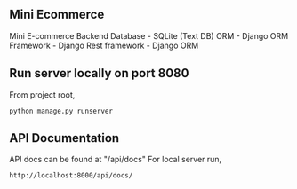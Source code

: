 ## Mini Ecommerce
Mini E-commerce Backend
Database - SQLite (Text DB)
ORM - Django ORM
Framework - Django
Rest framework - Django ORM

## Run server locally on port 8080
From project root,
```
python manage.py runserver
```

## API Documentation
API docs can be found at "/api/docs"
For local server run,
```
http://localhost:8000/api/docs/
```


